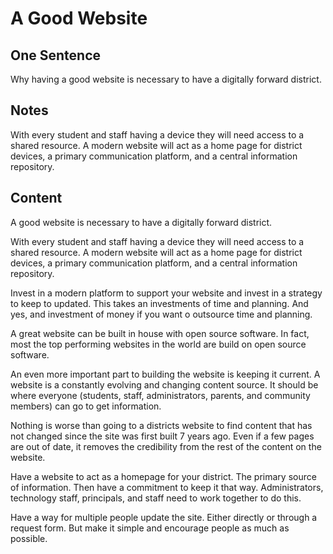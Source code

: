 # A Good Website

## One Sentence 
Why having a good website is necessary to have a digitally forward district.

## Notes
With every student and staff having a device they will need access to a shared resource. A modern website will act as a home page for district devices, a primary communication platform, and a central information repository. 

## Content
A good website is necessary to have a digitally forward district. 

With every student and staff having a device they will need access to a shared resource. A modern website will act as a home page for district devices, a primary communication platform, and a central information repository. 

Invest in a modern platform to support your website and invest in a strategy to keep to updated. This takes an investments of time and planning. And yes, and investment of money if you want o outsource time and planning. 

A great website can be built in house with open source software. In fact, most the top performing websites in the world are build on open source software. 

An even more important part to building the website is keeping it current. A website is a constantly evolving and changing content source. It should be where everyone (students, staff, administrators, parents, and community members) can go to get information. 

Nothing is worse than going to a districts website to find content that has not changed since the site was first built 7 years ago. Even if a few pages are out of date, it removes the credibility from the rest of the content on the website. 

Have a website to act as a homepage for your district. The primary source of information. Then have a commitment to keep it that way. Administrators, technology staff, principals, and staff need to work together to do this. 

Have a way for multiple people update the site. Either directly or through a request form. But make it simple and encourage people as much as possible. 